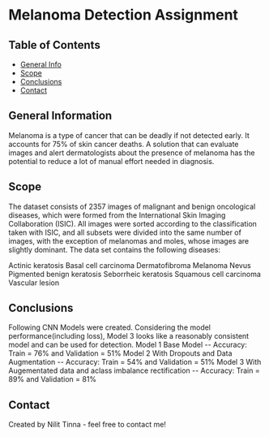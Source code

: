 
# Melanoma Detection Assignment


## Table of Contents
* [General Info](#general-information)
* [Scope](#Scope)
* [Conclusions](#conclusions)
* [Contact](#Contact)

## General Information
Melanoma is a type of cancer that can be deadly if not detected early. It accounts for 75% of skin cancer deaths. A solution that can evaluate images and alert dermatologists about the presence of melanoma has the potential to reduce a lot of manual effort needed in diagnosis. 

## Scope
The dataset consists of 2357 images of malignant and benign oncological diseases, which were formed from the International Skin Imaging Collaboration (ISIC). All images were sorted according to the classification taken with ISIC, and all subsets were divided into the same number of images, with the exception of melanomas and moles, whose images are slightly dominant.
The data set contains the following diseases:

Actinic keratosis
Basal cell carcinoma
Dermatofibroma
Melanoma
Nevus
Pigmented benign keratosis
Seborrheic keratosis
Squamous cell carcinoma
Vascular lesion

## Conclusions
Following CNN Models were created. Considering the model performance(including loss), Model 3 looks like a reasonably consistent model and can be used for detection.
Model 1 Base Model -- Accuracy: Train = 76% and Validation = 51%
Model 2 With Dropouts and Data Augmentation -- Accuracy: Train = 54% and Validation = 51%
Model 3 With Augementated data and aclass imbalance rectification -- Accuracy: Train = 89% and Validation = 81%

## Contact
Created by Nilit Tinna - feel free to contact me!
